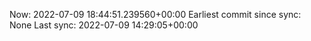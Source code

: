 Now: 2022-07-09 18:44:51.239560+00:00 Earliest commit since sync: None Last sync: 2022-07-09 14:29:05+00:00
